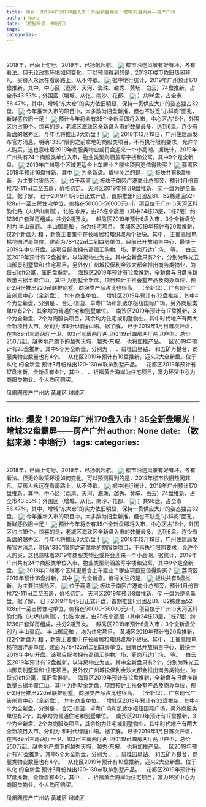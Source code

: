 ```yaml
---
title: 爆发！2019年广州170盘入市！35全新盘曝光！增城32盘霸屏——房产广州
author: None
date: （数据来源：中地行）
tags: 
categories: 
---
```

 
<!-- more -->
2018年，已画上句号。2019年，已扬帆起航。
<img align="center" border="0" src="//s0.ifengimg.com/2019/01/28/49ab6ca74cce6b7fa3c3635bfea49ec6.png" />
楼市沿途风景有好有坏，各有看法。但无论政策环境如何变化，可以预测得到的是，2019年楼市依旧热闹非凡，买房人永远在看房路上，从不停歇。
<img align="center" border="0" src="//s2.ifengimg.com/2019/01/28/b1c17798ae9a9d3f693fb0811201cb2b.png" />
据中地行统计，2019年广州预计170盘推新。其中，中心区（荔湾、天河、海珠、越秀、黄埔、白云）74盘推新，占全市43.53%；外围区（增城、从化、南沙、花都、
<img align="center" border="0" src="//s1.ifengimg.com/2019/01/28/9b38dc6380c47cf09a1ed42b46673a72.png" />
）共96盘，占全市56.47%，其中，增城“东大仓”的实力依旧明显，保持一贯供应大户的姿态独占32盘。
<img align="center" border="0" src="//s2.ifengimg.com/2019/01/28/bf073aed2b4dc5241e1d1232558ef075.png" />
今年推新入市的项目中，大多数为旧盘新推，但也不缺乏“小鲜肉”面孔，新鲜感依旧十足！
<img align="center" border="0" src="//s1.ifengimg.com/2019/01/28/a0ce2f7820c811826a593b985a1c69a0.png" />
预计今年将会有35个全新盘即将入市，中心区占16个，外围区约占19个。惊喜的是，老城区海珠区全新盘入市的数量最多，达到6盘。连少有新盘的越秀区，今年也将推出3大新盘！
<img align="center" border="0" src="//s3.ifengimg.com/2019/01/28/cd36fca2fe1bbfc99b313bca7696bb93.png" />
 
<img align="center" border="0" src="//s0.ifengimg.com/2019/01/28/40ef9df16ced9dc289920bdcf333956a.png" />
2018年12月19日，广州住建局发布官方消息，明确“330”限购之前拿地的商服类项目，不再执行限购要求，允许个人购买，这也意味着2019年商服类物业或将会迎来一个小高潮。据统计，2019年广州共有24个商服类单位入市，物业类型则涵盖写字楼和公寓，其中9个是全新盘。
<img align="center" border="0" src="//s3.ifengimg.com/2019/01/28/c520b5fdb273afdf4b26f4309ce66297.png" />
2019年广州哪个区域更适合上车置业？哪些项目更值得购买？
<img align="center" border="0" src="//s2.ifengimg.com/2019/01/28/2dce1b24322bb8aaccb9a871c431510e.png" />
荔湾区2019年预计16盘推新，其中
<img align="center" border="0" src="//s2.ifengimg.com/2019/01/28/6877e042c04f5572e18260cf8f284b8b.png" />
为全新盘。值得关注的是，
<img align="center" border="0" src="//s2.ifengimg.com/2019/01/28/6290a33bb05b7764287f130841c918f8.png" />
板块共有8盘推新，为主要供货热区，
<img align="center" border="0" src="//s1.ifengimg.com/2019/01/28/938d6a8af76b5069a17a800d9f4b76eb.png" />
位于荔湾
<img align="center" border="0" src="//s1.ifengimg.com/2019/01/28/14b4928c5469b9b11f32771184c6ffa7.png" />
板块于南区广港商业总部旁，预计1月份首推72-111㎡二至五房，价格待定。
天河区2019年预计8盘推新，仅
一盘为是全新盘。据了解，
已于2019年1月5日正式开盘，首期推出F组团及B1、B2栋建面52-128㎡一至三房住宅单位，价格在50000-56000元/㎡。项目位于广州市天河区科韵北路（火炉山南侧），北临
水库，由25栋小高层（其中24栋13层，1栋7层）约1236户套洋房组成，共分2期开发。
 
越秀区2019年预计6盘入市，3个全新盘分别为
半山豪庭、
半山御庭和
，均为住宅项目。
黄埔区2019年预计有20盘推新，仅2个新盘为
和
，新货主要集中在长岭居和知识城两个板块。其中，
主推高层电梯花园洋房单位，建面为78-122㎡二到四房单位，目前已开放销售中心，最快于2019年中旬开盘。该项目配套拥有高德汇购物广场、萝岗万达广场、
等。
 
白云区2019年预计有12盘推新，以洋房物业为主。其中全新盘只有2个，分别为珠光云山御景别墅盘和
住宅项目。另外仅广州城投保利金沙大都会推出商务类物业，为跃式loft公寓，属旧盘推新。
 
海珠区2019年预计有12盘推新，全新盘与旧盘推新数量占据半壁江山。其中
为别墅全新盘，项目预计主推叠墅产品及商办单位，预计2月份推出220㎡联排别墅。商服类产品占比也很高，
（全新盘）、广东现代广告创意中心（全新盘）、
均有商业单位。
 
增城区2019年预计有32盘推新，其中4个为全新盘，分别是
、合汇·璟园、卓粤广场和凯达尔枢纽国际广场。另外商服类单位有2个，其余均为普通住宅和别墅单位。
 
南沙区2019年预计有17盘推新，3个为全新盘、2个为商服类项目，其余均为住宅或别墅物业。其中时代地产有两大全新项目入市，分别为
和时代绿庭山语。据了解，
已于2019年1月日首次开盘，在售89㎡三房两厅一卫、103㎡三房两厅两卫和119㎡四房两厅两卫户型，总价250万起。越秀地产旗下的越秀天城、越秀·东坡、
也将加推产品。
 
区2019年预计有20盘推新，其中5个为全新盘，分别为
、
、碧桂园星钻、
和五矿万樾台，商服类物业数量也有4个。
 
从化区2019年预计有10盘推新，迎来2大全新盘。位于从化
的全新盘
预计3月份推出120-130㎡联排别墅产品。
  
花都区2019年预计有17盘推新，全新盘有4个，其中
、
、祈福黄金海岸为住宅项目，富力环贸中心为商服类物业，个人均可购买。
 
                        
                        
                        
                        
                                        
                    
                    
                
                    
                    
                    
                
                    
                
凤凰网房产广州站
黄埔区
增城区
	                        
	                    
	                        
	                    
---
title: 爆发！2019年广州170盘入市！35全新盘曝光！增城32盘霸屏——房产广州
author: None
date: （数据来源：中地行）
tags: 
categories: 
---
 
<!-- more -->
2018年，已画上句号。2019年，已扬帆起航。
<img align="center" border="0" src="//s0.ifengimg.com/2019/01/28/49ab6ca74cce6b7fa3c3635bfea49ec6.png" />
楼市沿途风景有好有坏，各有看法。但无论政策环境如何变化，可以预测得到的是，2019年楼市依旧热闹非凡，买房人永远在看房路上，从不停歇。
<img align="center" border="0" src="//s2.ifengimg.com/2019/01/28/b1c17798ae9a9d3f693fb0811201cb2b.png" />
据中地行统计，2019年广州预计170盘推新。其中，中心区（荔湾、天河、海珠、越秀、黄埔、白云）74盘推新，占全市43.53%；外围区（增城、从化、南沙、花都、
<img align="center" border="0" src="//s1.ifengimg.com/2019/01/28/9b38dc6380c47cf09a1ed42b46673a72.png" />
）共96盘，占全市56.47%，其中，增城“东大仓”的实力依旧明显，保持一贯供应大户的姿态独占32盘。
<img align="center" border="0" src="//s2.ifengimg.com/2019/01/28/bf073aed2b4dc5241e1d1232558ef075.png" />
今年推新入市的项目中，大多数为旧盘新推，但也不缺乏“小鲜肉”面孔，新鲜感依旧十足！
<img align="center" border="0" src="//s1.ifengimg.com/2019/01/28/a0ce2f7820c811826a593b985a1c69a0.png" />
预计今年将会有35个全新盘即将入市，中心区占16个，外围区约占19个。惊喜的是，老城区海珠区全新盘入市的数量最多，达到6盘。连少有新盘的越秀区，今年也将推出3大新盘！
<img align="center" border="0" src="//s3.ifengimg.com/2019/01/28/cd36fca2fe1bbfc99b313bca7696bb93.png" />
 
<img align="center" border="0" src="//s0.ifengimg.com/2019/01/28/40ef9df16ced9dc289920bdcf333956a.png" />
2018年12月19日，广州住建局发布官方消息，明确“330”限购之前拿地的商服类项目，不再执行限购要求，允许个人购买，这也意味着2019年商服类物业或将会迎来一个小高潮。据统计，2019年广州共有24个商服类单位入市，物业类型则涵盖写字楼和公寓，其中9个是全新盘。
<img align="center" border="0" src="//s3.ifengimg.com/2019/01/28/c520b5fdb273afdf4b26f4309ce66297.png" />
2019年广州哪个区域更适合上车置业？哪些项目更值得购买？
<img align="center" border="0" src="//s2.ifengimg.com/2019/01/28/2dce1b24322bb8aaccb9a871c431510e.png" />
荔湾区2019年预计16盘推新，其中
<img align="center" border="0" src="//s2.ifengimg.com/2019/01/28/6877e042c04f5572e18260cf8f284b8b.png" />
为全新盘。值得关注的是，
<img align="center" border="0" src="//s2.ifengimg.com/2019/01/28/6290a33bb05b7764287f130841c918f8.png" />
板块共有8盘推新，为主要供货热区，
<img align="center" border="0" src="//s1.ifengimg.com/2019/01/28/938d6a8af76b5069a17a800d9f4b76eb.png" />
位于荔湾
<img align="center" border="0" src="//s1.ifengimg.com/2019/01/28/14b4928c5469b9b11f32771184c6ffa7.png" />
板块于南区广港商业总部旁，预计1月份首推72-111㎡二至五房，价格待定。
天河区2019年预计8盘推新，仅
一盘为是全新盘。据了解，
已于2019年1月5日正式开盘，首期推出F组团及B1、B2栋建面52-128㎡一至三房住宅单位，价格在50000-56000元/㎡。项目位于广州市天河区科韵北路（火炉山南侧），北临
水库，由25栋小高层（其中24栋13层，1栋7层）约1236户套洋房组成，共分2期开发。
 
越秀区2019年预计6盘入市，3个全新盘分别为
半山豪庭、
半山御庭和
，均为住宅项目。
黄埔区2019年预计有20盘推新，仅2个新盘为
和
，新货主要集中在长岭居和知识城两个板块。其中，
主推高层电梯花园洋房单位，建面为78-122㎡二到四房单位，目前已开放销售中心，最快于2019年中旬开盘。该项目配套拥有高德汇购物广场、萝岗万达广场、
等。
 
白云区2019年预计有12盘推新，以洋房物业为主。其中全新盘只有2个，分别为珠光云山御景别墅盘和
住宅项目。另外仅广州城投保利金沙大都会推出商务类物业，为跃式loft公寓，属旧盘推新。
 
海珠区2019年预计有12盘推新，全新盘与旧盘推新数量占据半壁江山。其中
为别墅全新盘，项目预计主推叠墅产品及商办单位，预计2月份推出220㎡联排别墅。商服类产品占比也很高，
（全新盘）、广东现代广告创意中心（全新盘）、
均有商业单位。
 
增城区2019年预计有32盘推新，其中4个为全新盘，分别是
、合汇·璟园、卓粤广场和凯达尔枢纽国际广场。另外商服类单位有2个，其余均为普通住宅和别墅单位。
 
南沙区2019年预计有17盘推新，3个为全新盘、2个为商服类项目，其余均为住宅或别墅物业。其中时代地产有两大全新项目入市，分别为
和时代绿庭山语。据了解，
已于2019年1月日首次开盘，在售89㎡三房两厅一卫、103㎡三房两厅两卫和119㎡四房两厅两卫户型，总价250万起。越秀地产旗下的越秀天城、越秀·东坡、
也将加推产品。
 
区2019年预计有20盘推新，其中5个为全新盘，分别为
、
、碧桂园星钻、
和五矿万樾台，商服类物业数量也有4个。
 
从化区2019年预计有10盘推新，迎来2大全新盘。位于从化
的全新盘
预计3月份推出120-130㎡联排别墅产品。
  
花都区2019年预计有17盘推新，全新盘有4个，其中
、
、祈福黄金海岸为住宅项目，富力环贸中心为商服类物业，个人均可购买。
 
                        
                        
                        
                        
                                        
                    
                    
                
                    
                    
                    
                
                    
                
凤凰网房产广州站
黄埔区
增城区
	                        
	                    
	                        
	                    
